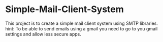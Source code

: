 # Simple-Mail-Client-System
This project is to create a simple mail client system using SMTP libraries.
hint: To be able to send emails using a gmail you need to go to you gmail settings and allow less secure apps.
